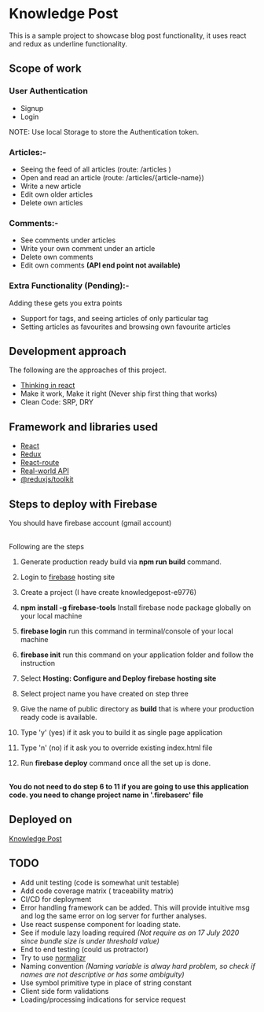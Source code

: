 # Knowledge Post
This is a sample project to showcase blog post functionality, it uses react and redux as underline functionality.

## Scope of work

### User Authentication
* Signup
* Login

NOTE: Use local Storage to store the Authentication token. 

### Articles:-
* Seeing the feed of all articles (route: /articles )
* Open and read an article (route: /articles/{article-name})
* Write a new article
* Edit own older articles
* Delete own articles

### Comments:-
* See comments under articles
* Write your own comment under an article
* Delete own comments
* Edit own comments **(API end point not available)**

### Extra Functionality (Pending):-
Adding these gets you extra points
* Support for tags, and seeing articles of only particular tag
* Setting articles as favourites and browsing own favourite articles


## Development approach
The following are the approaches of this project.

* [Thinking in react](https://reactjs.org/docs/thinking-in-react.html)
* Make it work, Make it right (Never ship first thing that works)
* Clean Code: SRP, DRY

## Framework and libraries used
* [React](https://reactjs.org/)
* [Redux](https://redux.js.org/)
* [React-route](https://reactrouter.com/web/guides/quick-start)
* [Real-world API](https://github.com/gothinkster/realworld/tree/master/api)
* [@reduxjs/toolkit](https://github.com/reduxjs/redux-toolkit) 


## Steps to deploy with Firebase
You should have firebase account (gmail account) <br/><br/>

Following are the steps
1) Generate production ready build via **npm run build** command.
2) Login to [firebase](https://console.firebase.google.com/) hosting site
3) Create a project (I have create knowledgepost-e9776)
4) **npm install -g firebase-tools** Install firebase node package globally on your local machine
5) **firebase login** run this command in terminal/console of your local machine

6)  **firebase init** run this command on your application folder and follow the instruction
7) Select **Hosting: Configure and Deploy firebase hosting site** 
8) Select project name you have created on step three
9) Give the name of public directory as **build** that is where your production ready code is available.
10) Type 'y' (yes) if it ask you to build it as single page application
11) Type 'n' (no) if it ask you to override existing index.html file
12) Run **firebase deploy** command once all the set up is done.
<br/><br/>

**You do not need to do step 6 to 11 if you are going to use this application code. you need to change project name in '.firebaserc' file**




## Deployed on
[Knowledge Post](https://knowledgepost-e9776.web.app)


## TODO
* Add unit testing (code is somewhat unit testable)
* Add code coverage matrix ( traceability matrix)
* CI/CD for deployment
* Error handling framework can be added. This will provide intuitive msg and log the same error on log server for further analyses.
* Use react suspense component for loading state.
* See if module lazy loading required *(Not require as on 17 July 2020 since bundle size is under threshold value)*
* End to end testing (could us protractor)
* Try to use [normalizr](https://github.com/paularmstrong/normalizr)
* Naming convention *(Naming variable is alway hard problem, so check if names are not descriptive or has some ambiguity)*
* Use symbol primitive type in place of string constant
* Client side form validations
* Loading/processing indications for service request

